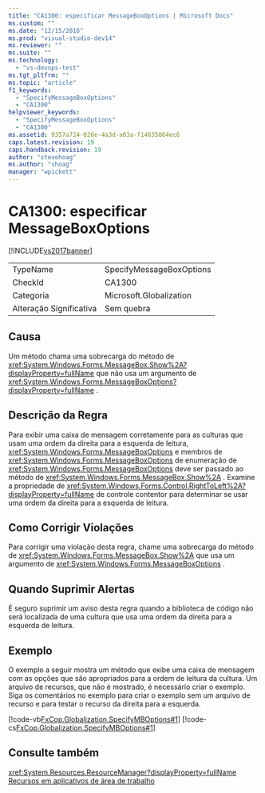 ```yaml
---
title: "CA1300: especificar MessageBoxOptions | Microsoft Docs"
ms.custom: ""
ms.date: "12/15/2016"
ms.prod: "visual-studio-dev14"
ms.reviewer: ""
ms.suite: ""
ms.technology: 
  - "vs-devops-test"
ms.tgt_pltfrm: ""
ms.topic: "article"
f1_keywords: 
  - "SpecifyMessageBoxOptions"
  - "CA1300"
helpviewer_keywords: 
  - "SpecifyMessageBoxOptions"
  - "CA1300"
ms.assetid: 9357a724-026e-4a3d-a03a-f14635064ec6
caps.latest.revision: 19
caps.handback.revision: 19
author: "stevehoag"
ms.author: "shoag"
manager: "wpickett"
---
```

# CA1300: especificar MessageBoxOptions
[!INCLUDE[vs2017banner](../code-quality/includes/vs2017banner.md)]

|||  
|-|-|  
|TypeName|SpecifyMessageBoxOptions|  
|CheckId|CA1300|  
|Categoria|Microsoft.Globalization|  
|Alteração Significativa|Sem quebra|  
  
## Causa  
 Um método chama uma sobrecarga do método de <xref:System.Windows.Forms.MessageBox.Show%2A?displayProperty=fullName> que não usa um argumento de <xref:System.Windows.Forms.MessageBoxOptions?displayProperty=fullName> .  
  
## Descrição da Regra  
 Para exibir uma caixa de mensagem corretamente para as culturas que usam uma ordem da direita para a esquerda de leitura, <xref:System.Windows.Forms.MessageBoxOptions> e membros de <xref:System.Windows.Forms.MessageBoxOptions> de enumeração de <xref:System.Windows.Forms.MessageBoxOptions> deve ser passado ao método de <xref:System.Windows.Forms.MessageBox.Show%2A> .  Examine a propriedade de <xref:System.Windows.Forms.Control.RightToLeft%2A?displayProperty=fullName> de controle contentor para determinar se usar uma ordem da direita para a esquerda de leitura.  
  
## Como Corrigir Violações  
 Para corrigir uma violação desta regra, chame uma sobrecarga do método de <xref:System.Windows.Forms.MessageBox.Show%2A> que usa um argumento de <xref:System.Windows.Forms.MessageBoxOptions> .  
  
## Quando Suprimir Alertas  
 É seguro suprimir um aviso desta regra quando a biblioteca de código não será localizada de uma cultura que usa uma ordem da direita para a esquerda de leitura.  
  
## Exemplo  
 O exemplo a seguir mostra um método que exibe uma caixa de mensagem com as opções que são apropriados para a ordem de leitura da cultura.  Um arquivo de recursos, que não é mostrado, é necessário criar o exemplo.  Siga os comentários no exemplo para criar o exemplo sem um arquivo de recurso e para testar o recurso da direita para a esquerda.  
  
 [!code-vb[FxCop.Globalization.SpecifyMBOptions#1](../code-quality/codesnippet/VisualBasic/ca1300-specify-messageboxoptions_1.vb)]
 [!code-cs[FxCop.Globalization.SpecifyMBOptions#1](../code-quality/codesnippet/CSharp/ca1300-specify-messageboxoptions_1.cs)]  
  
## Consulte também  
 <xref:System.Resources.ResourceManager?displayProperty=fullName>   
 [Recursos em aplicativos de área de trabalho](../Topic/Resources%20in%20Desktop%20Apps.md)